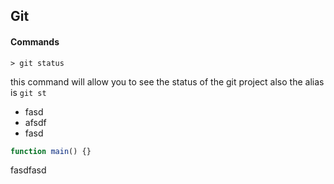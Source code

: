 ## Git 

#### Commands
```shell
> git status 
```
this command will allow you to see the status of the git project also the alias is `git st` 

- fasd
- afsdf
- fasd

```js
function main() {}
```
fasdfasd